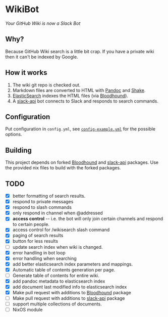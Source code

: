 # WikiBot

*Your GitHub Wiki is now a Slack Bot*

## Why?

Because GitHub Wiki search is a little bit crap. If you have a private
wiki then it can't be indexed by Google.

## How it works

1. The wiki git repo is checked out.
2. Markdown files are converted to HTML with [Pandoc][] and [Shake][].
3. [ElasticSearch][] indexes the HTML files (via [Bloodhound][]).
4. A [slack-api][] bot connects to Slack and responds to search commands.

## Configuration

Put configuration in `config.yml`, see
[`config-example.yml`](./config-example.yml) for the possible options.

## Building

This project depends on forked
[Bloodhound](https://github.com/rvl/bloodhound) and
[slack-api](https://github.com/rvl/slack-api) packages. Use the
provided nix files to build with the forked packages.

## TODO

* [x] better formatting of search results.
* [x] respond to private messages
* [x] respond to slash commands
* [x] only respond in channel when @addressed
* [x] **access control** -- i.e. the bot will only join certain channels
  and respond to certain people.
* [x] access control for /wikisearch slash command
* [x] paging of search results
* [x] button for less results
* [ ] update search index when wiki is changed.
* [x] error handling in bot loop
* [x] error handling when searching
* [x] add better elasticsearch index parameters and mappings.
* [x] Automatic table of contents generation per page.
* [ ] Generate table of contents for entire wiki.
* [x] add pandoc metadata to elasticsearch index
* [x] add document last modified info to elasticsearch index
* [x] Make pull request with additions to [Bloodhound][] package
* [ ] Make pull request with additions to [slack-api][] package
* [ ] support multiple collections of documents.
* [ ] NixOS module

[Pandoc]: https://pandoc.org/
[Shake]: http://shakebuild.com/
[ElasticSearch]: https://www.elastic.co/guide/en/elasticsearch/reference/5.0/index.html
[Bloodhound]: http://hackage.haskell.org/package/bloodhound
[slack-api]: http://hackage.haskell.org/package/slack-api
